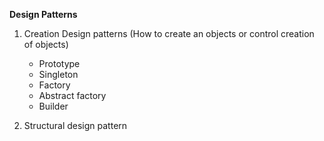 **Design Patterns**

1. Creation Design patterns (How to create an objects or control creation of objects)

   - Prototype
   - Singleton
   - Factory
   - Abstract factory
   - Builder

2. Structural design pattern